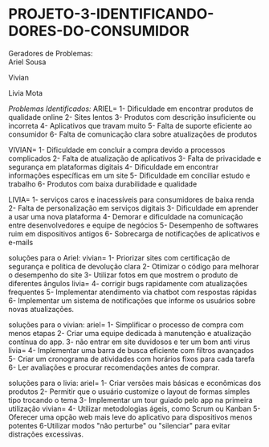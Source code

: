 # PROJETO-3-IDENTIFICANDO-DORES-DO-CONSUMIDOR
Geradores de Problemas:                                                        
Ariel Sousa

Vivian

Livia Mota

*Problemas Identificados:*
ARIEL=
  1- Dificuldade em encontrar produtos de qualidade online 
  2- Sites lentos 
  3- Produtos com descrição insuficiente ou incorreta
  4- Aplicativos que travam muito
  5- Falta de suporte eficiente ao consumidor
  6- Falta de comunicação clara sobre atualizações de produtos

VIVIAN=
  1- Dificuldade em concluir a compra devido a processos complicados
  2- Falta de atualização de aplicativos
  3- Falta de privacidade e segurança em plataformas digitais
  4- Dificuldade em encontrar informações específicas em um site
  5- Dificuldade em conciliar estudo e trabalho
  6- Produtos com baixa durabilidade e qualidade

  LIVIA=
  1- serviços caros e inacessíveis para consumidores de baixa renda
  2- Falta de personalização em serviços digitais
  3- Dificuldade em aprender a usar uma nova plataforma
  4- Demorar e dificuldade na comunicação entre desenvolvedores e equipe de negócios
  5- Desempenho de softwares ruim em dispositivos antigos
  6- Sobrecarga de notificações de aplicativos e e-mails

  soluções para o Ariel:
    vivian= 
  1- Priorizar sites com certificação de segurança e política de devolução clara
  2- Otimizar o código para melhorar o desempenho do site
  3- Utilizar fotos em que mostrem o produto de diferentes ângulos
    livia=
  4- corrigir bugs rapidamente com atualizações frequentes
  5- Implementar atendimento via chatbot com respostas rápidas
  6- Implementar um sistema de notificações que informe os usuários sobre novas atualizações.
  
   soluções para o vivian:
    ariel= 
  1- Simplificar o processo de compra com menos etapas
  2- Criar uma equipe dedicada à manutenção e atualização contínua do app.
  3- não entrar em site duvidosos e ter um bom anti virus
    livia=
  4- Implementar uma barra de busca eficiente com filtros avançados
  5- Criar um cronograma de atividades com horários fixos para cada tarefa
  6- Ler avaliações e procurar recomendações antes de comprar.
  
  soluções para o livia:
    ariel= 
  1- Criar versões mais básicas e econômicas dos produtos
  2- Permitir que o usuário customize o layout de formas simples tipo trocando o tema
  3- Implementar um tour guiado pelo app na primeira utilização
    vivian=
  4- Utilizar metodologias ágeis, como Scrum ou Kanban
  5- Oferecer uma opção web mais leve do aplicativo para dispositivos menos potentes
  6-Utilizar modos "não perturbe" ou "silenciar" para evitar distrações excessivas.


